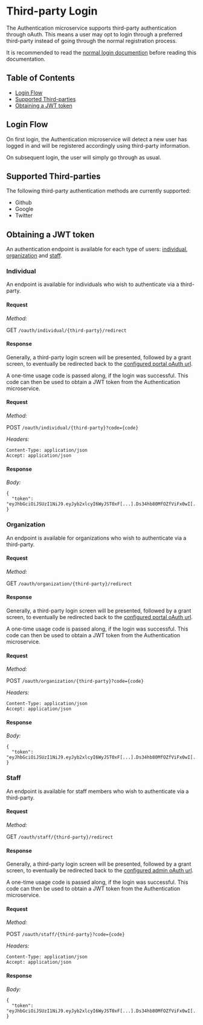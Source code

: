 # Third-party Login

The Authentication microservice supports third-party authentication through oAuth. This means a user may opt to login through a preferred third-party instead of going through the normal registration process.

It is recommended to read the [normal login documention](login.md) before reading this documentation.

## Table of Contents

- [Login Flow](#login-flow)
- [Supported Third-parties](#supported-third-parties)
- [Obtaining a JWT token](#obtaining-a-jwt-token)

## Login Flow

On first login, the Authentication microservice will detect a new user has logged in and will be registered accordingly using third-party information.

On subsequent login, the user will simply go through as usual.

## Supported Third-parties

The following third-party authentication methods are currently supported:

- Github
- Google
- Twitter

## Obtaining a JWT token

An authentication endpoint is available for each type of users: [individual](#individual), [organization](#organization) and [staff](#staff).

### Individual

An endpoint is available for individuals who wish to authenticate via a third-party.

#### Request

_Method:_

GET `/oauth/individual/{third-party}/redirect`

#### Response

Generally, a third-party login screen will be presented, followed by a grant screen, to eventually be redirected back to the [configured portal oAuth url](../references/configurations.md).

A one-time usage code is passed along, if the login was successful. This code can then be used to obtain a JWT token from the Authentication microservice.

#### Request

_Method:_

POST `/oauth/individual/{third-party}?code={code}`

_Headers:_

```
Content-Type: application/json
Accept: application/json
```

#### Response

_Body:_

```
{
  "token": "eyJhbGciOiJSUzI1NiJ9.eyJyb2xlcyI6WyJST0xF[...].Ds34hb80MfOZfViFx0wI[...]"
}
```

### Organization

An endpoint is available for organizations who wish to authenticate via a third-party.

#### Request

_Method:_

GET `/oauth/organization/{third-party}/redirect`

#### Response

Generally, a third-party login screen will be presented, followed by a grant screen, to eventually be redirected back to the [configured portal oAuth url](../references/configurations.md).

A one-time usage code is passed along, if the login was successful. This code can then be used to obtain a JWT token from the Authentication microservice.

#### Request

_Method:_

POST `/oauth/organization/{third-party}?code={code}`

_Headers:_

```
Content-Type: application/json
Accept: application/json
```

#### Response

_Body:_

```
{
  "token": "eyJhbGciOiJSUzI1NiJ9.eyJyb2xlcyI6WyJST0xF[...].Ds34hb80MfOZfViFx0wI[...]"
}
```

### Staff

An endpoint is available for staff members who wish to authenticate via a third-party.

#### Request

_Method:_

GET `/oauth/staff/{third-party}/redirect`

#### Response

Generally, a third-party login screen will be presented, followed by a grant screen, to eventually be redirected back to the [configured admin oAuth url](../references/configurations.md).

A one-time usage code is passed along, if the login was successful. This code can then be used to obtain a JWT token from the Authentication microservice.

#### Request

_Method:_

POST `/oauth/staff/{third-party}?code={code}`

_Headers:_

```
Content-Type: application/json
Accept: application/json
```

#### Response

_Body:_

```
{
  "token": "eyJhbGciOiJSUzI1NiJ9.eyJyb2xlcyI6WyJST0xF[...].Ds34hb80MfOZfViFx0wI[...]"
}
```
